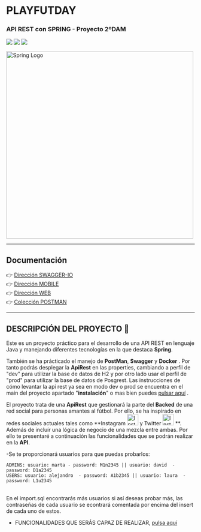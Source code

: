 # PLAYFUTDAY
### API REST con SPRING - Proyecto 2ºDAM

<img src="https://img.shields.io/badge/Spring--Framework-5.7-green"/> <img src="https://img.shields.io/badge/Apache--Maven-3.8.6-blue"/> <img src="https://img.shields.io/badge/Java-17.0-brightgreen"/>

 <img src="https://niixer.com/wp-content/uploads/2020/11/spring-boot.png" width="500" alt="Spring Logo"/>
 
___


## **Documentación**

:point_right: [Dirección SWAGGER-IO](http://localhost:8080/swagger-ui/index.html)<br>
:point_right: [Dirección MOBILE](https://github.com/MaylorSr/PDMA_PlayFutDay/tree/main/playfutday_mobile)<br>
:point_right: [Dirección WEB](https://github.com/MaylorSr/PDMA_PlayFutDay/tree/main/playfutday_web)<br>
:point_right: [Colección POSTMAN](https://github.com/MaylorSr/PDMA_PlayFutDay/blob/main/playfutday/Postman/PlayFutDay.postman_collection.json)<br>

___

## **DESCRIPCIÓN DEL PROYECTO** :speech_balloon:

Este es un proyecto práctico para el desarrollo de una API REST en lenguaje Java y manejando diferentes tecnologías en la que destaca **Spring**.

También se ha prácticado el manejo de **PostMan**, **Swagger** y **Docker** . Por tanto podrás desplegar la **ApiRest** en las properties, cambiando a perfil de "dev" para utilizar la base de datos de H2 y por otro lado usar el perfil de "prod" para utilizar la base de datos de Posgrest. Las instrucciones de cómo levantar la api rest ya sea en modo dev o prod se encuentra en el main del proyecto apartado "**instalación**" o mas bien puedes [pulsar aquí](https://github.com/MaylorSr/PDMA_PlayFutDay/tree/main) .<br>

El proyecto trata de una **ApiRest** que gestionará la parte del **Backed** de una red social para personas amantes al fútbol. Por ello, se ha inspirado en redes sociales actuales tales como **Instagram   <img src="https://simpleicons.org/icons/instagram.svg" alt="Instagram Icon" width="30" height="30" style="fill: #E4405F;">
 y Twitter <img src="https://simpleicons.org/icons/twitter.svg" alt="Instagram Icon" width="30" height="30" style="fill: #E4405F;"> **. <br>
 Además de incluír una lógica de negocio de una mezcla entre ambas. Por ello te presentaré a continuación las funcionalidades que se podrán realizar en la **API**.
 
 -Se te proporcionará usuarios para que puedas probarlos:<br>
```
ADMINS: usuario: marta - password: M1n2345 || usuario: david  - password: D1a2345
USERS: usuario: alejandro  - password: A1b2345 || usuario: laura  - password: L1u2345
```
 <br>En el import.sql encontrarás más usuarios si así deseas probar más, las contraseñas de cada usuario se econtrará comentada por encima del insert de cada uno de estos.
 
 * FUNCIONALIDADES QUE SERÁS CAPAZ DE REALIZAR, [pulsa aquí](https://github.com/MaylorSr/PDMA_PlayFutDay/blob/main/PlanEmpresa/FUNCIONALIDADES%20DE%20LA%20API%20REST%20-%20SPRING%20BOOT.pdf)
